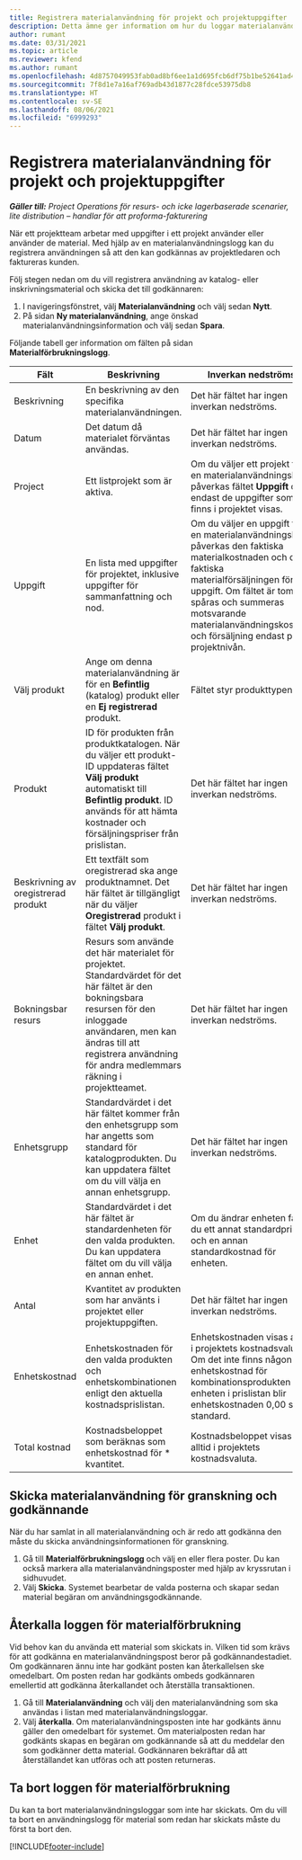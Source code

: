 ```yaml
---
title: Registrera materialanvändning för projekt och projektuppgifter
description: Detta ämne ger information om hur du loggar materialanvändning för projekt och projektuppgifter.
author: rumant
ms.date: 03/31/2021
ms.topic: article
ms.reviewer: kfend
ms.author: rumant
ms.openlocfilehash: 4d8757049953fab0ad8bf6ee1a1d695fcb6df75b1be52641ad4af3b3137d7a0a
ms.sourcegitcommit: 7f8d1e7a16af769adb43d1877c28fdce53975db8
ms.translationtype: HT
ms.contentlocale: sv-SE
ms.lasthandoff: 08/06/2021
ms.locfileid: "6999293"
---
```

# <a name="record-material-usage-on-projects-and-project-tasks"></a>Registrera materialanvändning för projekt och projektuppgifter

_**Gäller till:** Project Operations för resurs- och icke lagerbaserade scenarier, lite distribution – handlar för att proforma-fakturering_

När ett projektteam arbetar med uppgifter i ett projekt använder eller använder de material. Med hjälp av en materialanvändningslogg kan du registrera användningen så att den kan godkännas av projektledaren och faktureras kunden. 

Följ stegen nedan om du vill registrera användning av katalog- eller inskrivningsmaterial och skicka det till godkännaren: 

1. I navigeringsfönstret, välj **Materialanvändning** och välj sedan **Nytt**.
2. På sidan **Ny materialanvändning**, ange önskad materialanvändningsinformation och välj sedan **Spara**.

Följande tabell ger information om fälten på sidan **Materialförbrukningslogg**. 

| **Fält** | **Beskrivning** | **Inverkan nedströms** |
| --- | --- | --- |
| Beskrivning | En beskrivning av den specifika materialanvändningen. | Det här fältet har ingen inverkan nedströms. |
| Datum | Det datum då materialet förväntas användas. | Det här fältet har ingen inverkan nedströms. |
| Project | Ett listprojekt som är aktiva. | Om du väljer ett projekt för en materialanvändningslogg påverkas fältet **Uppgift** om endast de uppgifter som finns i projektet visas. |
| Uppgift | En lista med uppgifter för projektet, inklusive uppgifter för sammanfattning och nod. | Om du väljer en uppgift för en materialanvändningslogg påverkas den faktiska materialkostnaden och den faktiska materialförsäljningen för en uppgift. Om fältet är tomt spåras och summeras motsvarande materialanvändningskostnad och försäljning endast på projektnivån. |
| Välj produkt | Ange om denna materialanvändning är för en **Befintlig** (katalog) produkt eller en **Ej registrerad** produkt. | Fältet styr produkttypen. |
| Produkt | ID för produkten från produktkatalogen. När du väljer ett produkt-ID uppdateras fältet **Välj produkt** automatiskt till **Befintlig produkt**. ID används för att hämta kostnader och försäljningspriser från prislistan. | Det här fältet har ingen inverkan nedströms. |
| Beskrivning av oregistrerad produkt | Ett textfält som oregistrerad ska ange produktnamnet. Det här fältet är tillgängligt när du väljer **Oregistrerad** produkt i fältet **Välj produkt**.| Det här fältet har ingen inverkan nedströms. |
| Bokningsbar resurs| Resurs som använde det här materialet för projektet. Standardvärdet för det här fältet är den bokningsbara resursen för den inloggade användaren, men kan ändras till att registrera användning för andra medlemmars räkning i projektteamet. | Det här fältet har ingen inverkan nedströms. |
| Enhetsgrupp | Standardvärdet i det här fältet kommer från den enhetsgrupp som har angetts som standard för katalogprodukten. Du kan uppdatera fältet om du vill välja en annan enhetsgrupp. | Det här fältet har ingen inverkan nedströms. |
| Enhet | Standardvärdet i det här fältet är standardenheten för den valda produkten. Du kan uppdatera fältet om du vill välja en annan enhet. | Om du ändrar enheten får du ett annat standardpris och en annan standardkostnad för enheten. |
| Antal | Kvantitet av produkten som har använts i projektet eller projektuppgiften. | Det här fältet har ingen inverkan nedströms. |
| Enhetskostnad | Enhetskostnaden för den valda produkten och enhetskombinationen enligt den aktuella kostnadsprislistan. | Enhetskostnaden visas alltid i projektets kostnadsvaluta. Om det inte finns någon enhetskostnad för kombinationsprodukten och enheten i prislistan blir enhetskostnaden 0,00 som standard. |
| Total kostnad | Kostnadsbeloppet som beräknas som enhetskostnad för \* kvantitet.| Kostnadsbeloppet visas alltid i projektets kostnadsvaluta. |


## <a name="submit-material-usage-for-review-and-approval"></a>Skicka materialanvändning för granskning och godkännande 
När du har samlat in all materialanvändning och är redo att godkänna den måste du skicka användningsinformationen för granskning.

1. Gå till **Materialförbrukningslogg** och välj en eller flera poster. Du kan också markera alla materialanvändningsposter med hjälp av kryssrutan i sidhuvudet.
2. Välj **Skicka**. Systemet bearbetar de valda posterna och skapar sedan material begäran om användningsgodkännande.

## <a name="recall-a-material-usage-log"></a>Återkalla loggen för materialförbrukning

Vid behov kan du använda ett material som skickats in. Vilken tid som krävs för att godkänna en materialanvändningspost beror på godkännandestadiet.  Om godkännaren ännu inte har godkänt posten kan återkallelsen ske omedelbart. Om posten redan har godkänts ombeds godkännaren emellertid att godkänna återkallandet och återställa transaktionen.

1. Gå till **Materialanvändning** och välj den materialanvändning som ska användas i listan med materialanvändningsloggar.
2. Välj **återkalla**. Om materialanvändningsposten inte har godkänts ännu gäller den omedelbart för systemet. Om materialposten redan har godkänts skapas en begäran om godkännande så att du meddelar den som godkänner detta material. Godkännaren bekräftar då att återställandet kan utföras och att posten returneras.

## <a name="delete-a-material-usage-log"></a>Ta bort loggen för materialförbrukning

Du kan ta bort materialanvändningsloggar som inte har skickats. Om du vill ta bort en användningslogg för material som redan har skickats måste du först ta bort den.



[!INCLUDE[footer-include](../includes/footer-banner.md)]
